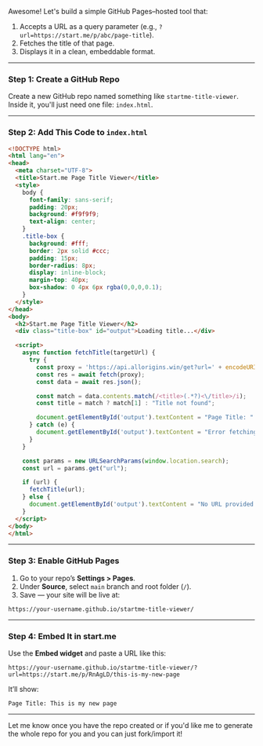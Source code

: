 Awesome! Let's build a simple GitHub Pages–hosted tool that:

1. Accepts a URL as a query parameter (e.g., `?url=https://start.me/p/abc/page-title`).
2. Fetches the title of that page.
3. Displays it in a clean, embeddable format.

---

### **Step 1: Create a GitHub Repo**

Create a new GitHub repo named something like `startme-title-viewer`. Inside it, you'll just need one file: `index.html`.

---

### **Step 2: Add This Code to `index.html`**
```html
<!DOCTYPE html>
<html lang="en">
<head>
  <meta charset="UTF-8">
  <title>Start.me Page Title Viewer</title>
  <style>
    body {
      font-family: sans-serif;
      padding: 20px;
      background: #f9f9f9;
      text-align: center;
    }
    .title-box {
      background: #fff;
      border: 2px solid #ccc;
      padding: 15px;
      border-radius: 8px;
      display: inline-block;
      margin-top: 40px;
      box-shadow: 0 4px 6px rgba(0,0,0,0.1);
    }
  </style>
</head>
<body>
  <h2>Start.me Page Title Viewer</h2>
  <div class="title-box" id="output">Loading title...</div>

  <script>
    async function fetchTitle(targetUrl) {
      try {
        const proxy = 'https://api.allorigins.win/get?url=' + encodeURIComponent(targetUrl);
        const res = await fetch(proxy);
        const data = await res.json();

        const match = data.contents.match(/<title>(.*?)<\/title>/i);
        const title = match ? match[1] : "Title not found";

        document.getElementById('output').textContent = "Page Title: " + title;
      } catch (e) {
        document.getElementById('output').textContent = "Error fetching title.";
      }
    }

    const params = new URLSearchParams(window.location.search);
    const url = params.get("url");

    if (url) {
      fetchTitle(url);
    } else {
      document.getElementById('output').textContent = "No URL provided.";
    }
  </script>
</body>
</html>
```

---

### **Step 3: Enable GitHub Pages**

1. Go to your repo’s **Settings > Pages**.
2. Under **Source**, select `main` branch and root folder (`/`).
3. Save — your site will be live at:

```
https://your-username.github.io/startme-title-viewer/
```

---

### **Step 4: Embed It in start.me**

Use the **Embed widget** and paste a URL like this:

```
https://your-username.github.io/startme-title-viewer/?url=https://start.me/p/RnAgLD/this-is-my-new-page
```

It’ll show:
```
Page Title: This is my new page
```

---

Let me know once you have the repo created or if you'd like me to generate the whole repo for you and you can just fork/import it!
